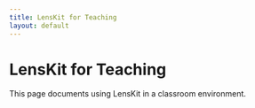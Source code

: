 ```yaml
---
title: LensKit for Teaching
layout: default
---
```


# LensKit for Teaching

This page documents using LensKit in a classroom environment.
